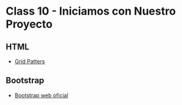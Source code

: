 # Class 10 - Iniciamos con Nuestro Proyecto

## HTML

- [Grid Patters](https://gridbyexample.com/patterns/)


## Bootstrap

- [Bootstrap web oficial](https://getbootstrap.com/)